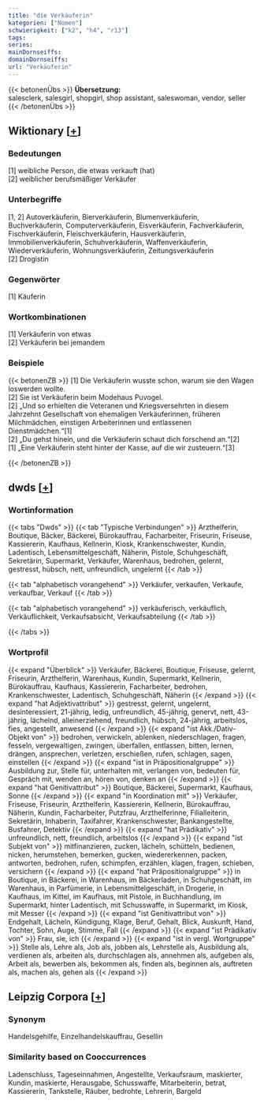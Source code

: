 ```yaml
---
title: "die Verkäuferin"
kategorien: ["Nomen"]
schwierigkeit: ["k2", "h4", "r13"]
tags:
series:
mainDornseiffs:
domainDornseiffs:
url: "Verkäuferin"
---
```


{{< betonenÜbs >}}
**Übersetzung:**  
salesclerk, salesgirl, shopgirl, shop  assistant, saleswoman, vendor, seller  
{{< /betonenÜbs >}}

## Wiktionary [[+](https://de.wiktionary.org/wiki/Verkäuferin)]

### Bedeutungen
[1] weibliche Person, die etwas verkauft (hat)  
[2] weiblicher berufsmäßiger Verkäufer  

### Unterbegriffe
[1, 2] Autoverkäuferin, Bierverkäuferin, Blumenverkäuferin, Buchverkäuferin, Computerverkäuferin, Eisverkäuferin, Fachverkäuferin, Fischverkäuferin, Fleischverkäuferin, Hausverkäuferin, Immobilienverkäuferin, Schuhverkäuferin, Waffenverkäuferin, Wiederverkäuferin, Wohnungsverkäuferin, Zeitungsverkäuferin  
[2] Drogistin  

### Gegenwörter
[1] Käuferin  

### Wortkombinationen
[1] Verkäuferin von etwas  
[2] Verkäuferin bei jemandem  

### Beispiele
{{< betonenZB >}}
[1] Die Verkäuferin wusste schon, warum sie den Wagen loswerden wollte.  
[2] Sie ist Verkäuferin beim Modehaus Puvogel.  
[2] „Und so erhielten die Veteranen und Kriegsversehrten in diesem Jahrzehnt Gesellschaft von ehemaligen Verkäuferinnen, früheren Milchmädchen, einstigen Arbeiterinnen und entlassenen Dienstmädchen.“[1]  
[2] „Du gehst hinein, und die Verkäuferin schaut dich forschend an.“[2]  
[1] „Eine Verkäuferin steht hinter der Kasse, auf die wir zusteuern.“[3]  

{{< /betonenZB >}}


## dwds [[+](https://www.dwds.de/wb/Verkäuferin)]

### Wortinformation
{{< tabs "Dwds" >}}
{{< tab "Typische Verbindungen" >}}
Arzthelferin, Boutique, Bäcker, Bäckerei, Bürokauffrau, Facharbeiter, Friseurin, Friseuse, Kassiererin, Kaufhaus, Kellnerin, Kiosk, Krankenschwester, Kundin, Ladentisch, Lebensmittelgeschäft, Näherin, Pistole, Schuhgeschäft, Sekretärin, Supermarkt, Verkäufer, Warenhaus, bedrohen, gelernt, gestresst, hübsch, nett, unfreundlich, ungelernt
{{< /tab >}}

{{< tab "alphabetisch vorangehend" >}}
Verkäufer, verkaufen, Verkaufe, verkaufbar, Verkauf
{{< /tab >}}

{{< tab "alphabetisch vorangehend" >}}
verkäuferisch, verkäuflich, Verkäuflichkeit, Verkaufsabsicht, Verkaufsabteilung
{{< /tab >}}

{{< /tabs >}}

### Wortprofil
{{< expand "Überblick" >}} Verkäufer, Bäckerei, Boutique, Friseuse, gelernt, Friseurin, Arzthelferin, Warenhaus, Kundin, Supermarkt, Kellnerin, Bürokauffrau, Kaufhaus, Kassiererin, Facharbeiter, bedrohen, Krankenschwester, Ladentisch, Schuhgeschäft, Näherin {{< /expand >}}
{{< expand "hat Adjektivattribut" >}} gestresst, gelernt, ungelernt, desinteressiert, 21-jährig, ledig, unfreundlich, 45-jährig, genervt, nett, 43-jährig, lächelnd, alleinerziehend, freundlich, hübsch, 24-jährig, arbeitslos, fies, angestellt, anwesend {{< /expand >}}
{{< expand "ist Akk./Dativ-Objekt von" >}} bedrohen, verwickeln, ablenken, niederschlagen, fragen, fesseln, vergewaltigen, zwingen, überfallen, entlassen, bitten, lernen, drängen, ansprechen, verletzen, erschießen, rufen, schlagen, sagen, einstellen {{< /expand >}}
{{< expand "ist in Präpositionalgruppe" >}} Ausbildung zur, Stelle für, unterhalten mit, verlangen von, bedeuten für, Gespräch mit, wenden an, hören von, denken an {{< /expand >}}
{{< expand "hat Genitivattribut" >}} Boutique, Bäckerei, Supermarkt, Kaufhaus, Sonne {{< /expand >}}
{{< expand "in Koordination mit" >}} Verkäufer, Friseuse, Friseurin, Arzthelferin, Kassiererin, Kellnerin, Bürokauffrau, Näherin, Kundin, Facharbeiter, Putzfrau, Arzthelferinne, Filialleiterin, Sekretärin, Inhaberin, Taxifahrer, Krankenschwester, Bankangestellte, Busfahrer, Detektiv {{< /expand >}}
{{< expand "hat Prädikativ" >}} unfreundlich, nett, freundlich, arbeitslos {{< /expand >}}
{{< expand "ist Subjekt von" >}} mitfinanzieren, zucken, lächeln, schütteln, bedienen, nicken, herumstehen, bemerken, gucken, wiedererkennen, packen, antworten, bedrohen, rufen, schimpfen, erzählen, klagen, fragen, schieben, versichern {{< /expand >}}
{{< expand "hat Präpositionalgruppe" >}} in Boutique, in Bäckerei, in Warenhaus, im Bäckerladen, in Schuhgeschäft, im Warenhaus, in Parfümerie, in Lebensmittelgeschäft, in Drogerie, in Kaufhaus, im Kittel, im Kaufhaus, mit Pistole, in Buchhandlung, im Supermarkt, hinter Ladentisch, mit Schusswaffe, in Supermarkt, im Kiosk, mit Messer {{< /expand >}}
{{< expand "ist Genitivattribut von" >}} Endgehalt, Lächeln, Kündigung, Klage, Beruf, Gehalt, Blick, Auskunft, Hand, Tochter, Sohn, Auge, Stimme, Fall {{< /expand >}}
{{< expand "ist Prädikativ von" >}} Frau, sie, ich {{< /expand >}}
{{< expand "ist in vergl. Wortgruppe" >}} Stelle als, Lehre als, Job als, jobben als, Lehrstelle als, Ausbildung als, verdienen als, arbeiten als, durchschlagen als, annehmen als, aufgeben als, Arbeit als, bewerben als, bekommen als, finden als, beginnen als, auftreten als, machen als, gehen als {{< /expand >}}

## Leipzig Corpora [[+](https://corpora.uni-leipzig.de/en/res?word=Verkäuferin&corpusId=deu_newscrawl-public_2018)]


### Synonym
Handelsgehilfe, Einzelhandelskauffrau, Gesellin


### Similarity based on Cooccurrences
Ladenschluss, Tageseinnahmen, Angestellte, Verkaufsraum, maskierter, Kundin, maskierte, Herausgabe, Schusswaffe, Mitarbeiterin, betrat, Kassiererin, Tankstelle, Räuber, bedrohte, Lehrerin, Bargeld

